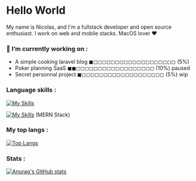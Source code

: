 # Hello World
My name is Nicolas, and I'm a fullstack developer and open source enthusiast. 
I work on web and mobile stacks.
MacOS lover ❤️

### 🔭 I’m currently working on : 
- A simple cooking laravel blog ◼︎◻︎◻︎◻︎◻︎◻︎◻︎◻︎◻︎◻︎◻︎◻︎◻︎◻︎◻︎◻︎◻︎◻︎◻︎◻︎ (5%) 
- Poker planning SaaS ◼︎◼︎◻︎◻︎◻︎◻︎◻︎◻︎◻︎◻︎◻︎◻︎◻︎◻︎◻︎◻︎◻︎◻︎◻︎◻︎ (10%) paused
- Secret personnal project  ◼︎◻︎◻︎◻︎◻︎◻︎◻︎◻︎◻︎◻︎◻︎◻︎◻︎◻︎◻︎◻︎◻︎◻︎◻︎◻︎ (5%) wip

### Language skills : 

[![My Skills](https://skillicons.dev/icons?i=js,html,css,kotlin,c,php,ts,mysql)](https://skillicons.dev)

[![My Skills](https://skillicons.dev/icons?i=mongodb,expressjs,react,nodejs)](https://skillicons.dev) (MERN Stack)

### My top langs : 

[![Top Langs](https://github-readme-stats.vercel.app/api/top-langs/?username=choppydev&layout=compact)](https://github.com/anuraghazra/github-readme-stats)

### Stats : 
[![Anurag's GitHub stats](https://github-readme-stats.vercel.app/api?username=choppydev)](https://github.com/anuraghazra/github-readme-stats)
